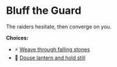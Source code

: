 # Bluff the Guard

The raiders hesitate, then converge on you.

**Choices:**
- :zap: [Weave through falling stones](./fast-burn.md)
- :ocean: [Douse lantern and hold still](./stealth-approach.md)
